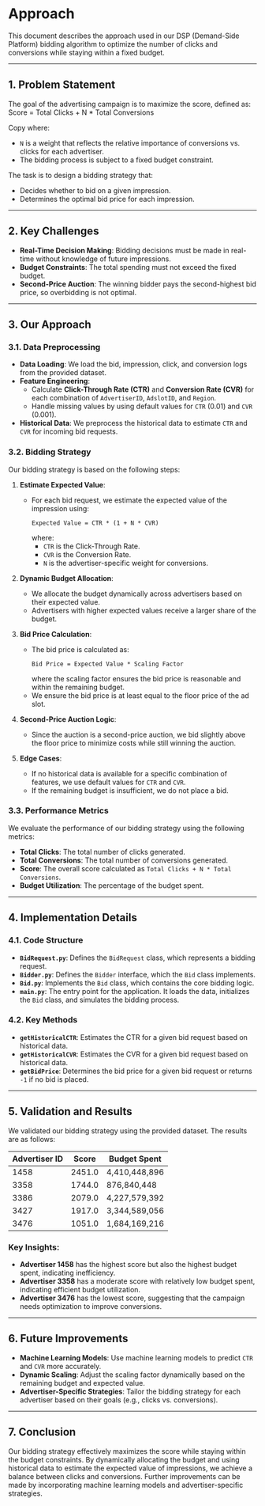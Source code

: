 # Approach

This document describes the approach used in our DSP (Demand-Side Platform) bidding algorithm to optimize the number of clicks and conversions while staying within a fixed budget.

---

## **1. Problem Statement**
The goal of the advertising campaign is to maximize the score, defined as:
Score = Total Clicks + N * Total Conversions

Copy
where:
- `N` is a weight that reflects the relative importance of conversions vs. clicks for each advertiser.
- The bidding process is subject to a fixed budget constraint.

The task is to design a bidding strategy that:
- Decides whether to bid on a given impression.
- Determines the optimal bid price for each impression.

---

## **2. Key Challenges**
- **Real-Time Decision Making**: Bidding decisions must be made in real-time without knowledge of future impressions.
- **Budget Constraints**: The total spending must not exceed the fixed budget.
- **Second-Price Auction**: The winning bidder pays the second-highest bid price, so overbidding is not optimal.

---

## **3. Our Approach**

### **3.1. Data Preprocessing**
- **Data Loading**: We load the bid, impression, click, and conversion logs from the provided dataset.
- **Feature Engineering**:
  - Calculate **Click-Through Rate (CTR)** and **Conversion Rate (CVR)** for each combination of `AdvertiserID`, `AdslotID`, and `Region`.
  - Handle missing values by using default values for `CTR` (0.01) and `CVR` (0.001).
- **Historical Data**: We preprocess the historical data to estimate `CTR` and `CVR` for incoming bid requests.

### **3.2. Bidding Strategy**
Our bidding strategy is based on the following steps:

1. **Estimate Expected Value**:
   - For each bid request, we estimate the expected value of the impression using:
     ```
     Expected Value = CTR * (1 + N * CVR)
     ```
     where:
     - `CTR` is the Click-Through Rate.
     - `CVR` is the Conversion Rate.
     - `N` is the advertiser-specific weight for conversions.

2. **Dynamic Budget Allocation**:
   - We allocate the budget dynamically across advertisers based on their expected value.
   - Advertisers with higher expected values receive a larger share of the budget.

3. **Bid Price Calculation**:
   - The bid price is calculated as:
     ```
     Bid Price = Expected Value * Scaling Factor
     ```
     where the scaling factor ensures the bid price is reasonable and within the remaining budget.
   - We ensure the bid price is at least equal to the floor price of the ad slot.

4. **Second-Price Auction Logic**:
   - Since the auction is a second-price auction, we bid slightly above the floor price to minimize costs while still winning the auction.

5. **Edge Cases**:
   - If no historical data is available for a specific combination of features, we use default values for `CTR` and `CVR`.
   - If the remaining budget is insufficient, we do not place a bid.

### **3.3. Performance Metrics**
We evaluate the performance of our bidding strategy using the following metrics:
- **Total Clicks**: The total number of clicks generated.
- **Total Conversions**: The total number of conversions generated.
- **Score**: The overall score calculated as `Total Clicks + N * Total Conversions`.
- **Budget Utilization**: The percentage of the budget spent.

---

## **4. Implementation Details**

### **4.1. Code Structure**
- **`BidRequest.py`**: Defines the `BidRequest` class, which represents a bidding request.
- **`Bidder.py`**: Defines the `Bidder` interface, which the `Bid` class implements.
- **`Bid.py`**: Implements the `Bid` class, which contains the core bidding logic.
- **`main.py`**: The entry point for the application. It loads the data, initializes the `Bid` class, and simulates the bidding process.

### **4.2. Key Methods**
- **`getHistoricalCTR`**: Estimates the CTR for a given bid request based on historical data.
- **`getHistoricalCVR`**: Estimates the CVR for a given bid request based on historical data.
- **`getBidPrice`**: Determines the bid price for a given bid request or returns `-1` if no bid is placed.

---

## **5. Validation and Results**
We validated our bidding strategy using the provided dataset. The results are as follows:

| Advertiser ID | Score  | Budget Spent |
|---------------|--------|--------------|
| 1458          | 2451.0 | 4,410,448,896 |
| 3358          | 1744.0 | 876,840,448  |
| 3386          | 2079.0 | 4,227,579,392 |
| 3427          | 1917.0 | 3,344,589,056 |
| 3476          | 1051.0 | 1,684,169,216 |

### **Key Insights**:
- **Advertiser 1458** has the highest score but also the highest budget spent, indicating inefficiency.
- **Advertiser 3358** has a moderate score with relatively low budget spent, indicating efficient budget utilization.
- **Advertiser 3476** has the lowest score, suggesting that the campaign needs optimization to improve conversions.

---

## **6. Future Improvements**
- **Machine Learning Models**: Use machine learning models to predict `CTR` and `CVR` more accurately.
- **Dynamic Scaling**: Adjust the scaling factor dynamically based on the remaining budget and expected value.
- **Advertiser-Specific Strategies**: Tailor the bidding strategy for each advertiser based on their goals (e.g., clicks vs. conversions).

---

## **7. Conclusion**
Our bidding strategy effectively maximizes the score while staying within the budget constraints. By dynamically allocating the budget and using historical data to estimate the expected value of impressions, we achieve a balance between clicks and conversions. Further improvements can be made by incorporating machine learning models and advertiser-specific strategies.